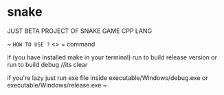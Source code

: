 # snake
JUST BETA PROJECT OF SNAKE GAME CPP LANG

~
`HOW TO USE ?`
<> = command

if (you have installed make in your terminal)
      run <make> to build release version or run <make debug> to build debug
//its clear

if you're lazy just run exe file inside executable/Windows/debug.exe or executable/Windows/release.exe 
~
